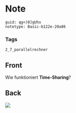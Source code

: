 # Note
```
guid: qg<)0]gUhx
notetype: Basic-b122e-20a86
```

### Tags
```
2_7_parallelrechner
```

## Front
Wie funktioniert <b>Time-Sharing</b>?

## Back
<img src="paste-93edb65a24086f1fddd8c9432b95722659c87b94.jpg">
